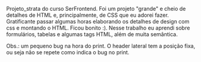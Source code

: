 Projeto_strata do curso SerFrontend. Foi um projeto "grande" e cheio de detalhes
de HTML e, principalmente, de CSS que eu adorei fazer. Gratificante passar algumas
horas elaborando os detalhes de design com css e montando o HTML. Ficou bonito :). 
Nesse trabalho eu aprendi sobre formulários, tabelas e algumas tags HTML, além de muita semântica.

Obs.: um pequeno bug na hora do print. O header lateral tem a posição fixa, ou seja não se repete
como indica o bug no print.
